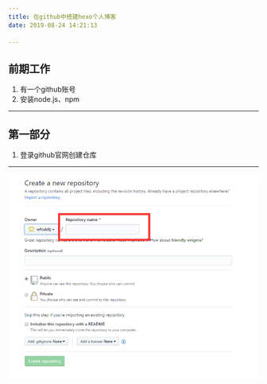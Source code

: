 ```yaml
---
title: 在github中搭建hexo个人博客
date: 2019-08-24 14:21:13

---
```


## 前期工作
1. 有一个github账号
2. 安装node.js、npm

---

## 第一部分
1. 登录github官网创建仓库

   

---

![art1](在github中搭建hexo个人博客/art1.png)
